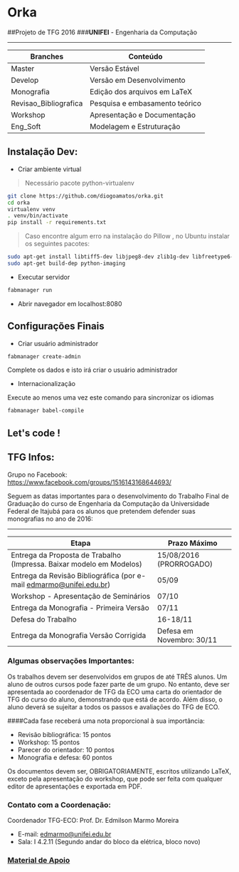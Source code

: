 # Orka

##Projeto de TFG 2016 
###**UNIFEI** - Engenharia da Computação 


----------------------------------
Branches | Conteúdo
-------- | --------
Master | Versão Estável
Develop | Versão em Desenvolvimento
Monografia | Edição dos arquivos em LaTeX
Revisao_Bibliografica | Pesquisa e embasamento teórico
Workshop | Apresentação e Documentação
Eng_Soft | Modelagem e Estruturação




## Instalação Dev:

  - Criar ambiente virtual
  
  > Necessário pacote python-virtualenv

  ```bash
  git clone https://github.com/diogoamatos/orka.git
  cd orka  
  virtualenv venv
  . venv/bin/activate
  pip install -r requirements.txt
  ```
  
  > Caso encontre algum erro na instalação do Pillow , no Ubuntu instalar os seguintes pacotes:
  
  ```bash
  sudo apt-get install libtiff5-dev libjpeg8-dev zlib1g-dev libfreetype6-dev liblcms2-dev libwebp-dev tcl8.6-dev tk8.6-dev python-tk
  sudo apt-get build-dep python-imaging
  ```
  

  - Executar servidor
  
  ```bash
  fabmanager run
  ```
  
  - Abrir navegador em localhost:8080


## Configurações Finais
   
  * Criar usuário administrador

  ```bash
  fabmanager create-admin
  ```
  Complete os dados e isto irá criar o usuário administrador

   * Internacionalização
  
  Execute ao menos uma vez este comando para sincronizar os idiomas
  
  ```bash
  fabmanager babel-compile
  ```

## Let's code !


## TFG Infos:
Grupo no Facebook:
https://www.facebook.com/groups/1516143168644693/

Seguem as datas importantes para o desenvolvimento do Trabalho Final de Graduação do curso de Engenharia da Computação da Universidade Federal de Itajubá para os alunos que pretendem defender suas monografias no ano de 2016:

----------------------------------
Etapa    | Prazo Máximo
-------- | --------
Entrega da Proposta de Trabalho (Impressa. Baixar modelo em Modelos) |  15/08/2016 (PRORROGADO)
Entrega da Revisão Bibliográfica (por e-mail edmarmo@unifei.edu.br) |  05/09
Workshop - Apresentação de Seminários | 07/10
Entrega da Monografia - Primeira Versão | 07/11
Defesa do Trabalho | 16-18/11
Entrega da Monografia Versão Corrigida | Defesa em Novembro: 30/11


### Algumas observações Importantes:
Os trabalhos devem ser desenvolvidos em grupos de até TRÊS alunos. Um aluno de outros cursos pode fazer parte de um grupo. No entanto, deve ser apresentada ao coordenador de TFG da ECO uma carta do orientador de TFG do curso do aluno, demonstrando que está de acordo. Além disso, o aluno deverá se sujeitar a todos os passos e avaliações do TFG de ECO.

####Cada fase receberá uma nota proporcional à sua importância:
- Revisão bibliográfica: 15 pontos
- Workshop: 15 pontos
- Parecer do orientador: 10 pontos
- Monografia e defesa: 60 pontos

Os documentos devem ser, OBRIGATORIAMENTE, escritos utilizando LaTeX, exceto pela apresentação do workshop, que pode ser feita com qualquer editor de apresentações e exportada em PDF.

### Contato com a Coordenação:
Coordenador TFG-ECO: Prof. Dr. Edmilson Marmo Moreira
- E-mail: edmarmo@unifei.edu.br
- Sala: I 4.2.11 (Segundo andar do bloco da elétrica, bloco novo)

### [Material de Apoio](https://sites.google.com/site/tfgeco/material-de-apoio)